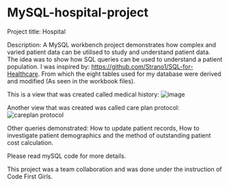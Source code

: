 # MySQL-hospital-project
Project title: Hospital

Description: A MySQL workbench project demonstrates how complex and varied patient data can be utilised to study and understand patient data. The idea was to show how SQL queries can be used to understand a patient population. I was inspired by: https://github.com/Strano1/SQL-for-Healthcare. From which the eight tables used for my database were derived and modified (As seen in the workbook files).

This is a view that was created called medical history: ![image](https://github.com/Shola97/MySQL-hospital-project/assets/107686145/519c6640-5a7c-4421-954f-ed00e7b484df)

Another view that was created was called care plan protocol:![careplan protocol](https://github.com/Shola97/MySQL-hospital-project/assets/107686145/46adbb96-b1dd-4636-b31c-afeda5735a36)

Other queries demonstrated: How to update patient records, How to investigate patient demographics and the method of outstanding patient cost calculation.

Please read mySQL code for more details.

This project was a team collaboration and was done under the instruction of Code First Girls.

